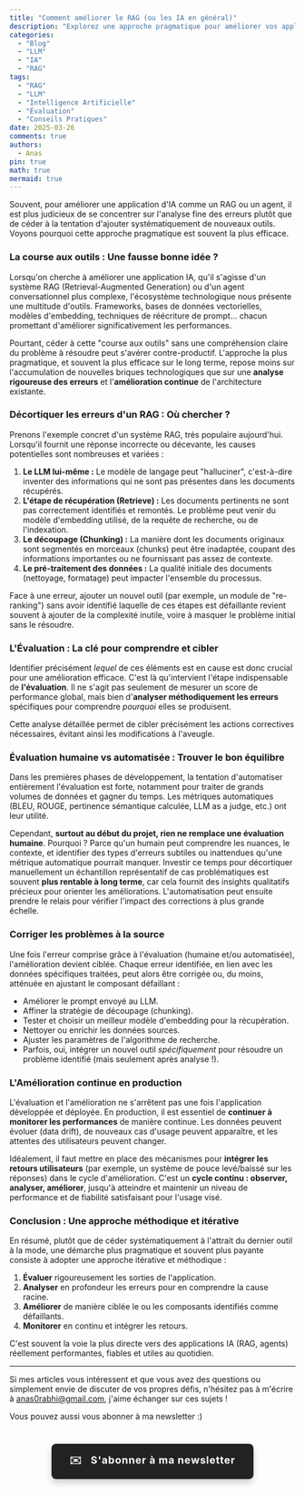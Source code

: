 ```yaml
---
title: "Comment améliorer le RAG (ou les IA en général)"
description: "Explorez une approche pragmatique pour améliorer vos applications IA (RAG, agents) en privilégiant l'analyse rigoureuse des erreurs plutôt que l'ajout systématique de nouveaux outils."
categories:
  - "Blog"
  - "LLM"
  - "IA"
  - "RAG"
tags:
  - "RAG"
  - "LLM"
  - "Intelligence Artificielle"
  - "Évaluation"
  - "Conseils Pratiques"
date: 2025-03-26
comments: true
authors:
  - Anas
pin: true
math: true
mermaid: true
---
```


Souvent, pour améliorer une application d'IA comme un RAG ou un agent, il est plus judicieux de se concentrer sur l'analyse fine des erreurs plutôt que de céder à la tentation d'ajouter systématiquement de nouveaux outils. Voyons pourquoi cette approche pragmatique est souvent la plus efficace.

### La course aux outils : Une fausse bonne idée ?

Lorsqu'on cherche à améliorer une application IA, qu'il s'agisse d'un système RAG (Retrieval-Augmented Generation) ou d'un agent conversationnel plus complexe, l'écosystème technologique nous présente une multitude d'outils. Frameworks, bases de données vectorielles, modèles d'embedding, techniques de réécriture de prompt... chacun promettant d'améliorer significativement les performances.

Pourtant, céder à cette "course aux outils" sans une compréhension claire du problème à résoudre peut s'avérer contre-productif. L'approche la plus pragmatique, et souvent la plus efficace sur le long terme, repose moins sur l'accumulation de nouvelles briques technologiques que sur une **analyse rigoureuse des erreurs** et l'**amélioration continue** de l'architecture existante.

<!-- more -->

### Décortiquer les erreurs d'un RAG : Où chercher ?

Prenons l'exemple concret d'un système RAG, très populaire aujourd'hui. Lorsqu'il fournit une réponse incorrecte ou décevante, les causes potentielles sont nombreuses et variées :

1.  **Le LLM lui-même :** Le modèle de langage peut "halluciner", c'est-à-dire inventer des informations qui ne sont pas présentes dans les documents récupérés.
2.  **L'étape de récupération (Retrieve) :** Les documents pertinents ne sont pas correctement identifiés et remontés. Le problème peut venir du modèle d'embedding utilisé, de la requête de recherche, ou de l'indexation.
3.  **Le découpage (Chunking) :** La manière dont les documents originaux sont segmentés en morceaux (chunks) peut être inadaptée, coupant des informations importantes ou ne fournissant pas assez de contexte.
4.  **Le pré-traitement des données :** La qualité initiale des documents (nettoyage, formatage) peut impacter l'ensemble du processus.

Face à une erreur, ajouter un nouvel outil (par exemple, un module de "re-ranking") sans avoir identifié laquelle de ces étapes est défaillante revient souvent à ajouter de la complexité inutile, voire à masquer le problème initial sans le résoudre.

### L'Évaluation : La clé pour comprendre et cibler

Identifier précisément *lequel* de ces éléments est en cause est donc crucial pour une amélioration efficace. C'est là qu'intervient l'étape indispensable de **l'évaluation**. Il ne s'agit pas seulement de mesurer un score de performance global, mais bien d'**analyser méthodiquement les erreurs** spécifiques pour comprendre *pourquoi* elles se produisent.

Cette analyse détaillée permet de cibler précisément les actions correctives nécessaires, évitant ainsi les modifications à l'aveugle.

### Évaluation humaine vs automatisée : Trouver le bon équilibre

Dans les premières phases de développement, la tentation d'automatiser entièrement l'évaluation est forte, notamment pour traiter de grands volumes de données et gagner du temps. Les métriques automatiques (BLEU, ROUGE, pertinence sémantique calculée, LLM as a judge, etc.) ont leur utilité.

Cependant, **surtout au début du projet, rien ne remplace une évaluation humaine**. Pourquoi ? Parce qu'un humain peut comprendre les nuances, le contexte, et identifier des types d'erreurs subtiles ou inattendues qu'une métrique automatique pourrait manquer. Investir ce temps pour décortiquer manuellement un échantillon représentatif de cas problématiques est souvent **plus rentable à long terme**, car cela fournit des insights qualitatifs précieux pour orienter les améliorations. L'automatisation peut ensuite prendre le relais pour vérifier l'impact des corrections à plus grande échelle.

### Corriger les problèmes à la source

Une fois l'erreur comprise grâce à l'évaluation (humaine et/ou automatisée), l'amélioration devient ciblée. Chaque erreur identifiée, en lien avec les données spécifiques traitées, peut alors être corrigée ou, du moins, atténuée en ajustant le composant défaillant :

*   Améliorer le prompt envoyé au LLM.
*   Affiner la stratégie de découpage (chunking).
*   Tester et choisir un meilleur modèle d'embedding pour la récupération.
*   Nettoyer ou enrichir les données sources.
*   Ajuster les paramètres de l'algorithme de recherche.
*   Parfois, oui, intégrer un nouvel outil *spécifiquement* pour résoudre un problème identifié (mais seulement après analyse !).

### L'Amélioration continue en production

L'évaluation et l'amélioration ne s'arrêtent pas une fois l'application développée et déployée. En production, il est essentiel de **continuer à monitorer les performances** de manière continue. Les données peuvent évoluer (data drift), de nouveaux cas d'usage peuvent apparaître, et les attentes des utilisateurs peuvent changer.

Idéalement, il faut mettre en place des mécanismes pour **intégrer les retours utilisateurs** (par exemple, un système de pouce levé/baissé sur les réponses) dans le cycle d'amélioration. C'est un **cycle continu : observer, analyser, améliorer**, jusqu'à atteindre et maintenir un niveau de performance et de fiabilité satisfaisant pour l'usage visé.

### Conclusion : Une approche méthodique et itérative

En résumé, plutôt que de céder systématiquement à l'attrait du dernier outil à la mode, une démarche plus pragmatique et souvent plus payante consiste à adopter une approche itérative et méthodique :

1.  **Évaluer** rigoureusement les sorties de l'application.
2.  **Analyser** en profondeur les erreurs pour en comprendre la cause racine.
3.  **Améliorer** de manière ciblée le ou les composants identifiés comme défaillants.
4.  **Monitorer** en continu et intégrer les retours.

C'est souvent la voie la plus directe vers des applications IA (RAG, agents) réellement performantes, fiables et utiles au quotidien.

---------

Si mes articles vous intéressent et que vous avez des questions ou simplement envie de discuter de vos propres défis, n'hésitez pas à m'écrire à anas0rabhi@gmail.com, j'aime échanger sur ces sujets !

Vous pouvez aussi vous abonner à ma newsletter :)

<div style="text-align: center; margin: 40px 0;">
  <a href="https://anas-ai.kit.com/d8b1a255cc" target="_blank" style="display: inline-block; background-color: #222222; color: #ffffff; font-weight: bold; padding: 16px 32px; text-decoration: none; border-radius: 8px; font-size: 18px; letter-spacing: 0.8px; box-shadow: 0 6px 12px rgba(0, 0, 0, 0.2); transition: all 0.3s ease; border: none;">
    <span style="margin-right: 10px;">✉️</span> S'abonner à ma newsletter
  </a>
</div>
